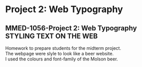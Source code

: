 # Project 2: Web Typography
## MMED-1056-Project 2: Web Typography STYLING TEXT ON THE WEB
Homework to prepare students for the midterm project.<br>
The webpage were slyle to look like a beer website.<br>
I used the colours and font-family of the Molson beer.<br>

